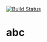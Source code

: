 [![Build Status](https://travis-ci.org/kaelzhang/node-code-this.png?branch=master)](https://travis-ci.org/kaelzhang/node-code-this)

# abc